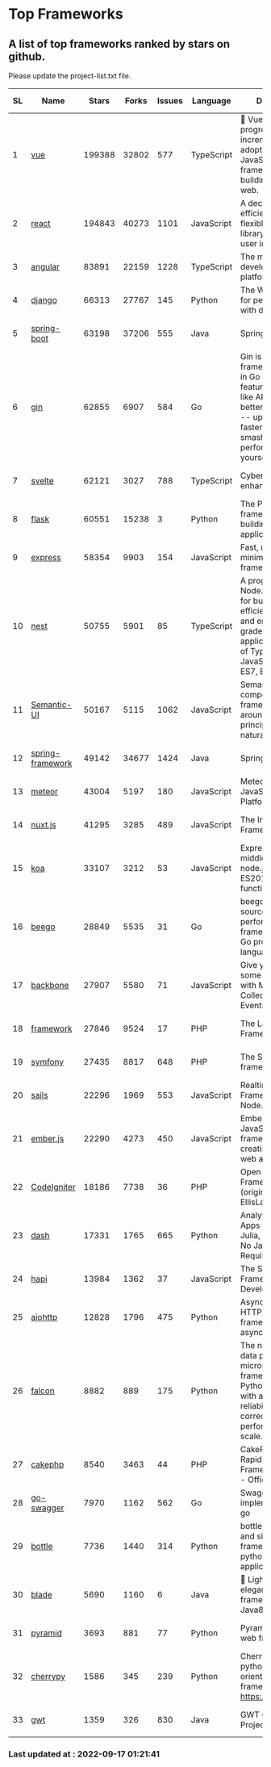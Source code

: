 # Top Frameworks
## A list of top frameworks ranked by stars on github.  
Please update the project-list.txt file.

| SL| Name  | Stars| Forks| Issues | Language | Description | Last Commit |
| --| ------| -----| ---- | ------ | -------- | ----------- | ----------- |
| 1 | [vue](https://github.com/vuejs/vue) | 199388 | 32802 | 577 | TypeScript | 🖖 Vue.js is a progressive, incrementally-adoptable JavaScript framework for building UI on the web. | 2022-09-01 06:31:31 |
| 2 | [react](https://github.com/facebook/react) | 194843 | 40273 | 1101 | JavaScript | A declarative, efficient, and flexible JavaScript library for building user interfaces. | 2022-09-16 19:35:00 |
| 3 | [angular](https://github.com/angular/angular) | 83891 | 22159 | 1228 | TypeScript | The modern web developer’s platform | 2022-09-16 09:17:48 |
| 4 | [django](https://github.com/django/django) | 66313 | 27767 | 145 | Python | The Web framework for perfectionists with deadlines. | 2022-09-16 19:44:14 |
| 5 | [spring-boot](https://github.com/spring-projects/spring-boot) | 63198 | 37206 | 555 | Java | Spring Boot | 2022-09-16 22:40:55 |
| 6 | [gin](https://github.com/gin-gonic/gin) | 62855 | 6907 | 584 | Go | Gin is a HTTP web framework written in Go (Golang). It features a Martini-like API with much better performance -- up to 40 times faster. If you need smashing performance, get yourself some Gin. | 2022-09-01 02:21:27 |
| 7 | [svelte](https://github.com/sveltejs/svelte) | 62121 | 3027 | 788 | TypeScript | Cybernetically enhanced web apps | 2022-09-15 13:26:15 |
| 8 | [flask](https://github.com/pallets/flask) | 60551 | 15238 | 3 | Python | The Python micro framework for building web applications. | 2022-09-14 13:08:38 |
| 9 | [express](https://github.com/expressjs/express) | 58354 | 9903 | 154 | JavaScript | Fast, unopinionated, minimalist web framework for node. | 2022-08-20 01:12:14 |
| 10 | [nest](https://github.com/nestjs/nest) | 50755 | 5901 | 85 | TypeScript | A progressive Node.js framework for building efficient, scalable, and enterprise-grade server-side applications on top of TypeScript & JavaScript (ES6, ES7, ES8) 🚀 | 2022-09-13 07:22:46 |
| 11 | [Semantic-UI](https://github.com/Semantic-Org/Semantic-UI) | 50167 | 5115 | 1062 | JavaScript | Semantic is a UI component framework based around useful principles from natural language. | 2022-09-12 16:12:52 |
| 12 | [spring-framework](https://github.com/spring-projects/spring-framework) | 49142 | 34677 | 1424 | Java | Spring Framework | 2022-09-16 16:01:21 |
| 13 | [meteor](https://github.com/meteor/meteor) | 43004 | 5197 | 180 | JavaScript | Meteor, the JavaScript App Platform | 2022-09-14 18:38:34 |
| 14 | [nuxt.js](https://github.com/nuxt/nuxt.js) | 41295 | 3285 | 489 | JavaScript | The Intuitive Vue(2) Framework | 2022-09-05 13:31:52 |
| 15 | [koa](https://github.com/koajs/koa) | 33107 | 3212 | 53 | JavaScript | Expressive middleware for node.js using ES2017 async functions | 2022-07-13 16:11:33 |
| 16 | [beego](https://github.com/beego/beego) | 28849 | 5535 | 31 | Go | beego is an open-source, high-performance web framework for the Go programming language. | 2022-09-14 08:37:19 |
| 17 | [backbone](https://github.com/jashkenas/backbone) | 27907 | 5580 | 71 | JavaScript | Give your JS App some Backbone with Models, Views, Collections, and Events | 2022-08-23 08:30:45 |
| 18 | [framework](https://github.com/laravel/framework) | 27846 | 9524 | 17 | PHP | The Laravel Framework. | 2022-09-16 20:03:23 |
| 19 | [symfony](https://github.com/symfony/symfony) | 27435 | 8817 | 648 | PHP | The Symfony PHP framework | 2022-09-15 14:38:17 |
| 20 | [sails](https://github.com/balderdashy/sails) | 22296 | 1969 | 553 | JavaScript | Realtime MVC Framework for Node.js | 2022-09-02 20:00:35 |
| 21 | [ember.js](https://github.com/emberjs/ember.js) | 22290 | 4273 | 450 | JavaScript | Ember.js - A JavaScript framework for creating ambitious web applications | 2022-09-16 19:05:46 |
| 22 | [CodeIgniter](https://github.com/bcit-ci/CodeIgniter) | 18186 | 7738 | 36 | PHP | Open Source PHP Framework (originally from EllisLab) | 2022-06-27 19:12:41 |
| 23 | [dash](https://github.com/plotly/dash) | 17331 | 1765 | 665 | Python | Analytical Web Apps for Python, R, Julia, and Jupyter. No JavaScript Required. | 2022-09-16 15:00:59 |
| 24 | [hapi](https://github.com/hapijs/hapi) | 13984 | 1362 | 37 | JavaScript | The Simple, Secure Framework Developers Trust | 2022-08-24 06:29:54 |
| 25 | [aiohttp](https://github.com/aio-libs/aiohttp) | 12828 | 1796 | 475 | Python | Asynchronous HTTP client/server framework for asyncio and Python | 2022-09-13 00:07:10 |
| 26 | [falcon](https://github.com/falconry/falcon) | 8882 | 889 | 175 | Python | The no-magic web data plane API and microservices framework for Python developers, with a focus on reliability, correctness, and performance at scale. | 2022-09-16 14:42:06 |
| 27 | [cakephp](https://github.com/cakephp/cakephp) | 8540 | 3463 | 44 | PHP | CakePHP: The Rapid Development Framework for PHP - Official Repository | 2022-09-14 08:39:02 |
| 28 | [go-swagger](https://github.com/go-swagger/go-swagger) | 7970 | 1162 | 562 | Go | Swagger 2.0 implementation for go | 2022-09-14 23:03:09 |
| 29 | [bottle](https://github.com/bottlepy/bottle) | 7736 | 1440 | 314 | Python | bottle.py is a fast and simple micro-framework for python web-applications. | 2022-09-05 15:24:52 |
| 30 | [blade](https://github.com/lets-blade/blade) | 5690 | 1160 | 6 | Java | :rocket: Lightning fast and elegant mvc framework for Java8 | 2022-05-10 12:38:06 |
| 31 | [pyramid](https://github.com/Pylons/pyramid) | 3693 | 881 | 77 | Python | Pyramid - A Python web framework | 2022-03-13 22:49:13 |
| 32 | [cherrypy](https://github.com/cherrypy/cherrypy) | 1586 | 345 | 239 | Python | CherryPy is a pythonic, object-oriented HTTP framework.      https://cherrypy.dev | 2022-07-17 20:36:25 |
| 33 | [gwt](https://github.com/gwtproject/gwt) | 1359 | 326 | 830 | Java | GWT Open Source Project | 2022-07-26 22:23:28 |

### Last updated at : 2022-09-17 01:21:41
